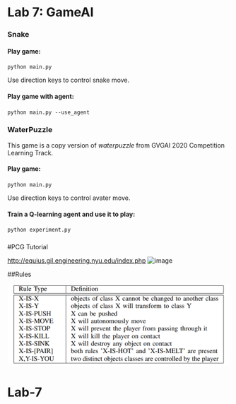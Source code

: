 # Lab 7: GameAI

### Snake

#### Play game:

```
python main.py
```

Use direction keys to control snake move.

#### Play game with agent:

```
python main.py --use_agent
```

### WaterPuzzle

This game is a copy version of *waterpuzzle* from GVGAI 2020 Competition Learning Track.

#### Play game:

```
python main.py
```

Use direction keys to control avater move.

#### Train a Q-learning agent and use it to play:

```
python experiment.py
```

### 
#PCG Tutorial

http://equius.gil.engineering.nyu.edu/index.php
![image](https://user-images.githubusercontent.com/33660030/126726130-c933afec-7f15-4214-bb43-0f8b34cae725.png)

##Rules

![image](https://github.com/PneuC/GameAI-lesson/blob/main/rules.png)

# Lab-7
